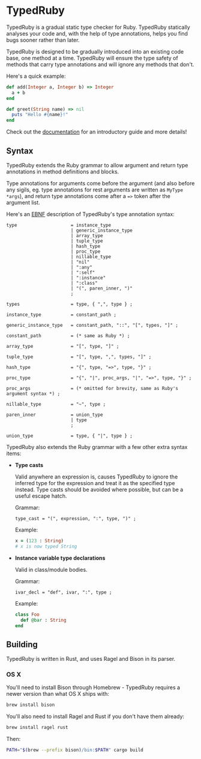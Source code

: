 # TypedRuby

TypedRuby is a gradual static type checker for Ruby. TypedRuby statically analyses your code and, with the help of type annotations, helps you find bugs sooner rather than later.

TypedRuby is designed to be gradually introduced into an existing code base, one method at a time. TypedRuby will ensure the type safety of methods that carry type annotations and will ignore any methods that don't.

Here's a quick example:

```ruby
def add(Integer a, Integer b) => Integer
  a + b
end

def greet(String name) => nil
  puts "Hello #{name}!"
end
```

Check out the [documentation](/docs) for an introductory guide and more details!

## Syntax

TypedRuby extends the Ruby grammar to allow argument and return type annotations in method definitions and blocks.

Type annotations for arguments come before the argument (and also before any sigils, eg. type annotations for rest arguments are written as `MyType *args`), and return type annotations come after a `=>` token after the argument list.

Here's an [EBNF](https://en.wikipedia.org/wiki/Extended_Backus%E2%80%93Naur_form) description of TypedRuby's type annotation syntax:

```ebnf
type                    = instance_type
                        | generic_instance_type
                        | array_type
                        | tuple_type
                        | hash_type
                        | proc_type
                        | nillable_type
                        | "nil"
                        | ":any"
                        | ":self"
                        | ":instance"
                        | ":class"
                        | "(", paren_inner, ")"
                        ;

types                   = type, { ",", type } ;

instance_type           = constant_path ;

generic_instance_type   = constant_path, "::", "[", types, "]" ;

constant_path           = (* same as Ruby *) ;

array_type              = "[", type, "]" ;

tuple_type              = "[", type, ",", types, "]" ;

hash_type               = "{", type, "=>", type, "}" ;

proc_type               = "{", "|", proc_args, "|", "=>", type, "}" ;

proc_args               = (* omitted for brevity, same as Ruby's argument syntax *) ;

nillable_type           = "~", type ;

paren_inner             = union_type
                        | type
                        ;

union_type              = type, { "|", type } ;
```

TypedRuby also extends the Ruby grammar with a few other extra syntax items:

* **Type casts**

  Valid anywhere an expression is, causes TypedRuby to ignore the inferred type for the expression and treat it as the specified type instead. Type casts should be avoided where possible, but can be a useful escape hatch.

  Grammar:

  ```ebnf
  type_cast = "(", expression, ":", type, ")" ;
  ```

  Example:

  ```ruby
  x = (123 : String)
  # x is now typed String
  ```

* **Instance variable type declarations**

  Valid in class/module bodies.

  Grammar:

  ```ebnf
  ivar_decl = "def", ivar, ":", type ;
  ```

  Example:

  ```ruby
  class Foo
    def @bar : String
  end
  ```

## Building

TypedRuby is written in Rust, and uses Ragel and Bison in its parser.

### OS X

You'll need to install Bison through Homebrew - TypedRuby requires a newer version than what OS X ships with:

```bash
brew install bison
```

You'll also need to install Ragel and Rust if you don't have them already:

```bash
brew install ragel rust
```

Then:

```bash
PATH="$(brew --prefix bison)/bin:$PATH" cargo build
```
